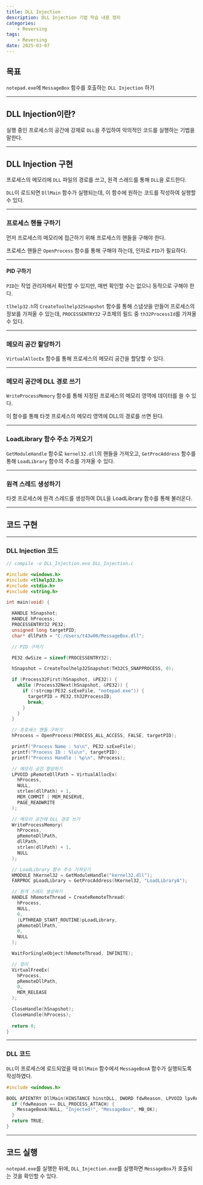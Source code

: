 ```yaml
---
title: DLL Injection
description: DLL Injection 기법 학습 내용 정리
categories:
    - Reversing
tags:
    - Reversing
date: 2025-03-07
---
```


## 목표

`notepad.exe`에 `MessageBox` 함수를 호출하는 `DLL Injection` 하기

---

## DLL Injection이란?

실행 중인 프로세스의 공간에 강제로 `DLL`을 주입하여 악의적인 코드를 실행하는 기법을 말한다.

---

## DLL Injection 구현

프로세스의 메모리에 `DLL` 파일의 경로를 쓰고, 원격 스레드를 통해 `DLL`을 로드한다.

`DLL`이 로드되면 `DllMain` 함수가 실행되는데, 이 함수에 원하는 코드를 작성하여 실행할 수 있다.

---

### 프로세스 핸들 구하기

먼저 프로세스의 메모리에 접근하기 위해 프로세스의 핸들을 구해야 한다.

프로세스 핸들은 `OpenProcess` 함수를 통해 구해야 하는데, 인자로 `PID`가 필요하다.

---

#### PID 구하기

`PID`는 작업 관리자에서 확인할 수 있지만, 매번 확인할 수는 없으니 동적으로 구해야 한다.

`tlhelp32.h`의 `CreateToolhelp32Snapshot` 함수를 통해 스냅샷을 만들어 프로세스의 정보를 가져올 수 있는데, `PROCESSENTRY32` 구조체의 필드 중 `th32ProcessId`를 가져올 수 있다.

---

### 메모리 공간 할당하기

`VirtualAllocEx` 함수를 통해 프로세스의 메모리 공간을 할당할 수 있다.

---

### 메모리 공간에 DLL 경로 쓰기

`WriteProcessMemory` 함수를 통해 지정된 프로세스의 메모리 영역에 데이터를 쓸 수 있다.

이 함수를 통해 타겟 프로세스의 메모리 영역에 DLL의 경로를 쓰면 된다.

---

### LoadLibrary 함수 주소 가져오기

`GetModuleHandle` 함수로 `kernel32.dll`의 핸들을 가져오고, `GetProcAddress` 함수를 통해 `LoadLibrary` 함수의 주소를 가져올 수 있다.

---

### 원격 스레드 생성하기

타겟 프로세스에 원격 스레드를 생성하여 DLL을 LoadLibrary 함수를 통해 불러온다.

---

## 코드 구현

---

### DLL Injection 코드

```c
// compile -o DLL_Injection.exe DLL_Injection.c

#include <windows.h>
#include <tlhelp32.h>
#include <stdio.h>
#include <string.h>

int main(void) {

  HANDLE hSnapshot;
  HANDLE hProcess;
  PROCESSENTRY32 PE32;
  unsigned long targetPID;
  char* dllPath = "C:/Users/t43w00/MessageBox.dll";

  // PID 구하기

  PE32.dwSize = sizeof(PROCESSENTRY32);

  hSnapshot = CreateToolhelp32Snapshot(TH32CS_SNAPPROCESS, 0);

  if (Process32First(hSnapshot, &PE32)) {
    while (Process32Next(hSnapshot, &PE32)) {
      if (!strcmp(PE32.szExeFile, "notepad.exe")) {
        targetPID = PE32.th32ProcessID;
        break;
      }
    }
  }

  // 프로세스 핸들 구하기
  hProcess = OpenProcess(PROCESS_ALL_ACCESS, FALSE, targetPID);

  printf("Process Name : %s\n", PE32.szExeFile);
  printf("Process ID : %lu\n", targetPID);
  printf("Process Handle : %p\n", hProcess);

  // 메모리 공간 할당하기
  LPVOID pRemoteDllPath = VirtualAllocEx(
    hProcess,
    NULL,
    strlen(dllPath) + 1,
    MEM_COMMIT | MEM_RESERVE,
    PAGE_READWRITE
  );

  // 메모리 공간에 DLL 경로 쓰기
  WriteProcessMemory(
    hProcess,
    pRemoteDllPath,
    dllPath,
    strlen(dllPath) + 1,
    NULL
  );

  // LoadLibrary 함수 주소 가져오기
  HMODULE hKernel32 = GetModuleHandle("kernel32.dll");
  FARPROC pLoadLibrary = GetProcAddress(hKernel32, "LoadLibraryA");

  // 원격 스레드 생성하기
  HANDLE hRemoteThread = CreateRemoteThread(
    hProcess,
    NULL,
    0,
    (LPTHREAD_START_ROUTINE)pLoadLibrary,
    pRemoteDllPath,
    0,
    NULL
  );

  WaitForSingleObject(hRemoteThread, INFINITE);

  // 정리
  VirtualFreeEx(
    hProcess,
    pRemoteDllPath,
    0,
    MEM_RELEASE
  );

  CloseHandle(hSnapshot);
  CloseHandle(hProcess);
  
  return 0;
}
```

---

### DLL 코드

`DLL`이 프로세스에 로드되었을 때 `DllMain` 함수에서 `MessageBoxA` 함수가 실행되도록 작성하였다.

```c
#include <windows.h>

BOOL APIENTRY DllMain(HINSTANCE hinstDLL, DWORD fdwReason, LPVOID lpvReserved) {
  if (fdwReason == DLL_PROCESS_ATTACH) {
    MessageBoxA(NULL, "Injected!", "MessageBox", MB_OK);
  }
  return TRUE;
}
```

---

## 코드 실행

`notepad.exe`를 실행한 뒤에, `DLL_Injection.exe`를 실행하면 `MessageBox`가 호출되는 것을 확인할 수 있다.







